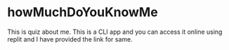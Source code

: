 # howMuchDoYouKnowMe
This is quiz about me.
This is a CLI app and you can access it online using replit and I have provided the link for same.
